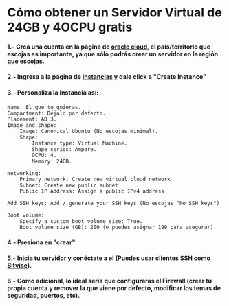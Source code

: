 # Cómo obtener un Servidor Virtual de 24GB y 4OCPU gratis

#### 1.- Crea una cuenta en la página de [oracle cloud](https://signup.cloud.oracle.com/), el país/territorio que escojas es importante, ya que sólo podrás crear un servidor en la región que escojas.

#### 2.- Ingresa a la página de [instancias](https://cloud.oracle.com/compute/instances) y dale click a "Create Instance"

#### 3.- Personaliza la instancia así:
	Name: El que tu quieras.
	Compartment: Déjalo por defecto.
	Placement: AD 3.
	Image and shape:
		Image: Canonical Ubuntu (No escojas minimal).
		Shape:
			Instance type: Virtual Machine.
			Shape series: Ampere.
			OCPU: 4.
			Memory: 24GB.
				
	Networking:
		Primary network: Create new virtual cloud network
		Subnet: Create new public subnet
		Public IP Address: Assign a public IPv4 address
	
	Add SSH keys: Add / generate your SSH keys (No escojas "No SSH keys")
	
	Boot volume:
		Specify a custom boot volume size: True.
		Boot volume size (GB): 200 (o puedes asignar 199 para asegurar).
#### 4.- Presiona en "crear"
#### 5.- Inicia tu servidor y conéctate a el (Puedes usar clientes SSH como [Bitvise](https://www.bitvise.com/ssh-client-download)).
#### 6.- Como adicional, lo ideal seria que configuraras el Firewall (crear tu propia cuenta y remover la que viene por defecto, modificar los temas de seguridad, puertos, etc).

